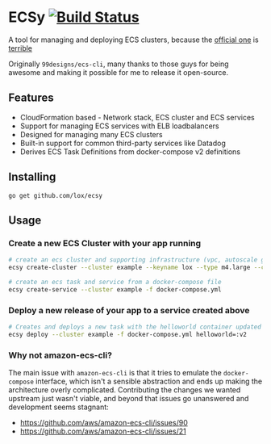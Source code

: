 ECSy [![Build Status](https://travis-ci.org/lox/ecsy.svg?branch=master)](https://travis-ci.org/lox/ecsy)
=============

A tool for managing and deploying ECS clusters, because the [official one](https://github.com/aws/amazon-ecs-cli) is [terrible](#why-not-amazon-ecs-cli)

Originally `99designs/ecs-cli`, many thanks to those guys for being awesome and making it possible for me to release it open-source. 

## Features 

 * CloudFormation based - Network stack, ECS cluster and ECS services
 * Support for managing ECS services with ELB loadbalancers
 * Designed for managing many ECS clusters 
 * Built-in support for common third-party services like Datadog
 * Derives ECS Task Definitions from docker-compose v2 definitions

## Installing

```
go get github.com/lox/ecsy
```

## Usage

### Create a new ECS Cluster with your app running

```bash
# create an ecs cluster and supporting infrastructure (vpc, autoscale group, security groups, etc)
ecsy create-cluster --cluster example --keyname lox --type m4.large --count 4

# create an ecs task and service from a docker-compose file
ecsy create-service --cluster example -f docker-compose.yml
```

### Deploy a new release of your app to a service created above

```bash
# Creates and deploys a new task with the helloworld container updated with a new image tag
ecsy deploy --cluster example -f docker-compose.yml helloworld=:v2
```

### Why not amazon-ecs-cli?

The main issue with `amazon-ecs-cli` is that it tries to emulate the `docker-compose` interface, which isn't a sensible abstraction and ends up making the architecture overly complicated. Contributing the changes we wanted upstream just wasn't viable, and beyond that issues go unanswered and development seems stagnant:

- https://github.com/aws/amazon-ecs-cli/issues/90
- https://github.com/aws/amazon-ecs-cli/issues/21
